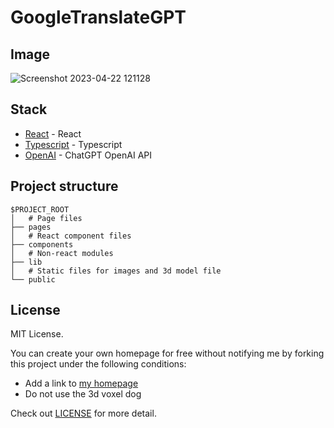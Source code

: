 # GoogleTranslateGPT

## Image

![Screenshot 2023-04-22 121128](https://user-images.githubusercontent.com/105828786/233792580-897523f3-5ac6-41f8-b502-778673f2be6b.png)


## Stack
- [React](https://es.react.dev/) - React
- [Typescript](https://www.typescriptlang.org/) - Typescript
- [OpenAI](https://openai.com/) - ChatGPT OpenAI API

## Project structure

```
$PROJECT_ROOT
│   # Page files
├── pages
│   # React component files
├── components
│   # Non-react modules
├── lib
│   # Static files for images and 3d model file
└── public
```

## License

MIT License.

You can create your own homepage for free without notifying me by forking this project under the following conditions:

- Add a link to [my homepage](https://www.craftz.dog/)
- Do not use the 3d voxel dog

Check out [LICENSE](./LICENSE) for more detail.

